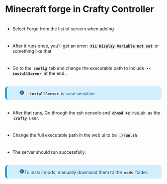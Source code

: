 <style>
.callout {
  border-inline-start: 5px solid #bbb;
  background-color: #eee;
  border-radius: 10px;
  padding: 12px 12px 12px 40px;
  /* height: auto; */
  display: block;
  position: relative;
  overflow: auto
}


.callout:before {
  background-image: url("data:image/svg+xml;base64,PHN2ZyB2aWV3Qm94PSIwIDAgMjQgMjQiIGZpbGw9IiMwMTUzODAiIHhtbG5zPSJodHRwOi8vd3d3LnczLm9yZy8yMDAwL3N2ZyI+ICAgIDxwYXRoIGQ9Ik0wIDBoMjR2MjRIMHoiIGZpbGw9Im5vbmUiLz4gICAgPHBhdGggZD0iTTEyIDJDNi40OCAyIDIgNi40OCAyIDEyczQuNDggMTAgMTAgMTAgMTAtNC40OCAxMC0xMFMxNy41MiAyIDEyIDJ6bTEgMTVoLTJ2LTZoMnY2em0wLThoLTJWN2gydjJ6Ii8+PC9zdmc+");
  background-repeat: no-repeat;
  content: "";
  width: 1.2em;
  height: 1.2em;
  left: 8px;
  /* top: 50%; */
  margin-top: 0px;
  display: inline-block;
  posit7ion: absolute;
  line-height: 1;
  opacity: .8
}

.callout.success {
  border-left-color: #0f7d15;
  background-color: #eafdeb;
  color: #063409
}

html.dark-mode .callout.success {
  background-color: #031904
}

html.dark-mode .callout.success {
  color: #129419
}

.callout.success:before {
  background-image: url("data:image/svg+xml;base64,PHN2ZyB2aWV3Qm94PSIwIDAgMjQgMjQiIGZpbGw9IiMzNzZjMzkiIHhtbG5zPSJodHRwOi8vd3d3LnczLm9yZy8yMDAwL3N2ZyI+ICAgIDxwYXRoIGQ9Ik0wIDBoMjR2MjRIMHoiIGZpbGw9Im5vbmUiLz4gICAgPHBhdGggZD0iTTEyIDJDNi40OCAyIDIgNi40OCAyIDEyczQuNDggMTAgMTAgMTAgMTAtNC40OCAxMC0xMFMxNy41MiAyIDEyIDJ6bS0yIDE1bC01LTUgMS40MS0xLjQxTDEwIDE0LjE3bDcuNTktNy41OUwxOSA4bC05IDl6Ii8+PC9zdmc+")
}

.callout.danger {

  border-left-color: #ab0f0e;
  background-color: #fcdbdb;
  color: #4d0706
}

html.dark-mode .callout.danger {
  background-color: #1e0302
}

html.dark-mode .callout.danger {
  color: #c31110
}

.callout.danger:before {
  background-image: url("data:image/svg+xml;base64,PHN2ZyB2aWV3Qm94PSIwIDAgMjQgMjQiIGZpbGw9IiNiOTE4MTgiIHhtbG5zPSJodHRwOi8vd3d3LnczLm9yZy8yMDAwL3N2ZyI+ICAgIDxwYXRoIGQ9Ik0xNS43MyAzSDguMjdMMyA4LjI3djcuNDZMOC4yNyAyMWg3LjQ2TDIxIDE1LjczVjguMjdMMTUuNzMgM3pNMTIgMTcuM2MtLjcyIDAtMS4zLS41OC0xLjMtMS4zIDAtLjcyLjU4LTEuMyAxLjMtMS4zLjcyIDAgMS4zLjU4IDEuMyAxLjMgMCAuNzItLjU4IDEuMy0xLjMgMS4zem0xLTQuM2gtMlY3aDJ2NnoiLz4gICAgPHBhdGggZD0iTTAgMGgyNHYyNEgweiIgZmlsbD0ibm9uZSIvPjwvc3ZnPg==")
}

.callout.info {
  border-left-color: #0288d1;
  color: #01466c;
  background-color: #d3efff
}

html.dark-mode .callout.info {
  color: #09a7fd
}

html.dark-mode .callout.info {
  background-color: #001520
}

.callout.warning {
  border-left-color: #cf4d03;
  background-color: #fee3d3;
  color: #6a2802
}

html.dark-mode .callout.warning {
  background-color: #1a0a00
}

html.dark-mode .callout.warning {
  color: #cf4d03
}

.callout.warning:before {
  background-image: url("data:image/svg+xml;base64,PHN2ZyB2aWV3Qm94PSIwIDAgMjQgMjQiIGZpbGw9IiNiNjUzMWMiIHhtbG5zPSJodHRwOi8vd3d3LnczLm9yZy8yMDAwL3N2ZyI+ICAgIDxwYXRoIGQ9Ik0wIDBoMjR2MjRIMHoiIGZpbGw9Im5vbmUiLz4gICAgPHBhdGggZD0iTTEgMjFoMjJMMTIgMiAxIDIxem0xMi0zaC0ydi0yaDJ2MnptMC00aC0ydi00aDJ2NHoiLz48L3N2Zz4=")
}

.callout a {
  color: inherit;
  text-decoration: underline
}

code {
  background-color: #eee;
  border-radius: 3px;
  font-family: monospace;
  font-weight: bold;
  padding: 0 3px;
}

ol li {
  padding: 5px 0px;
}

ul li {
  padding: 5px 0px;
}

.container,
.row .col {
  padding: 0 var(--ifm-spacing-horizontal);
  width: 100%
}

.row .col,
img {
  max-width: 100%
}
</style>

# Minecraft forge in Crafty Controller

- Select Forge from the list of servers when adding

- After it runs once, you'll get an error: `X11 Display Variable not set` or something like that

- Go to the `config` tab and change the executable path to include `--installServer` at the end..

<p class="callout info"><code>--installServer</code> is case sensitive.</p> 

- After that runs, Go through the ssh console and `chmod +x run.sh` as the `crafty` user.

- Change the full executable path in the web ui to be `./run.sh` 

- The server should run successfully.

<p class="callout info">To install mods, manually download them to the <code>mods</code> folder.</p> 

